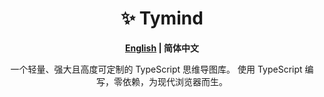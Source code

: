 <div align="center">

# ✨ Tymind

**[English](./README.en.md) | 简体中文**

一个轻量、强大且高度可定制的 TypeScript 思维导图库。
使用 TypeScript 编写，零依赖，为现代浏览器而生。

</div>
